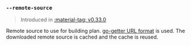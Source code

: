 ### `--remote-source`

> Introduced in [:material-tag: v0.33.0](https://github.com/helmwave/helmwave/releases/tag/v0.33.0)


Remote source to use for building plan. [go-getter URL format](https://github.com/hashicorp/go-getter#url-format) is used.
The downloaded remote source is cached and the cache is reused.

